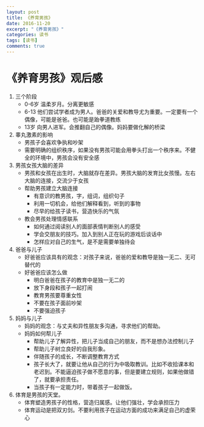```yaml
---
layout: post
title: 《养育男孩》
date: 2016-11-20
excerpt: "《养育男孩》"
categories: 读书
tags: [读书]
comments: true
---
```


# 《养育男孩》观后感

1. 三个阶段
    - 0-6岁 温柔岁月。分离更敏感
    - 6-13  他们尝试学者成为男人。爸爸的关爱和教导尤为重要。一定要有一个偶像，可能是爸爸。也可能是跆拳道教练
    - 13岁  向男人进军。会推翻自己的偶像。妈妈要做化解的桥梁
2. 睾丸激素的影响
    - 男孩子会喜欢争执和吵架
    - 需要明确的组织秩序，如果没有男孩可能会用拳头打出一个秩序来。不健全的环境中，男孩会没有安全感
3. 男孩女孩大脑的差异
    - 男孩和女孩在出生时，大脑就存在差异。男孩大脑的发育比女孩慢。左右大脑的连接，交流少于女孩
    - 帮助男孩建立大脑连接
        - 有意识的教男孩，字，组词，组织句子
        - 利用一切机会，给他们解释看到，听到的事物
        - 尽早的给孩子读书，营造快乐的气氛
    - 教会男孩处理情感联系
        - 如何通过阅读别人的面部表情判断别人的感受
        - 学会交朋友的技巧。加入到别人正在玩的游戏后谈话中
        - 怎样应对自己的生气，是不是需要单独待会
4. 爸爸与儿子
    - 好爸爸应该具有的观念：对孩子来说，爸爸的爱和教导是独一无二、无可替代的
    - 好爸爸应该怎么做
        - 明白爸爸在孩子的教育中是独一无二的
        - 放下身段和孩子一起打闹
        - 教育男孩要尊重女性
        - 不要在孩子面前吵架
        - 不要强迫孩子
5. 妈妈与儿子
    - 妈妈的观念：与丈夫和异性朋友多沟通，寻求他们的帮助。
    - 妈妈如何帮儿子
        - 帮助儿子了解异性，把儿子当成自己的朋友，而不是想办法控制儿子
        - 帮助儿子树立良好的自我形象。
        - 伴随孩子的成长，不断调整教育方式
        - 孩子长大了，就要让他从自己的行为中吸取教训。比如不收拾课本和老迟到。不能逼迫孩子做不愿意的事，但是要建立规则，如果他做错了，就要承担责任。
        - 当孩子有一定能力时，带着孩子一起做饭。
6. 体育是男孩的天堂。
    - 体育塑造男孩子的性格，营造归属感。让他们强壮，学会承担压力
    - 体育运动是把双刃剑。不要利用孩子在运动方面的成功来满足自己的虚荣心
